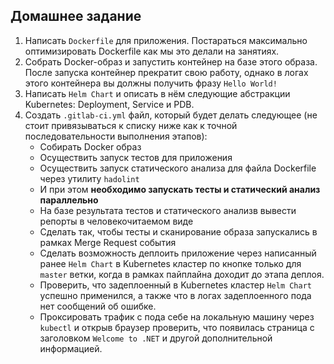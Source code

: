 ## Домашнее задание

1. Написать `Dockerfile` для приложения. Постараться максимально оптимизировать Dockerfile как мы это делали на занятиях.
2. Собрать Docker-образ и запустить контейнер на базе этого образа. После запуска контейнер прекратит свою работу, однако в логах этого контейнера вы должны получить фразу `Hello World!`
3. Написать `Helm Chart` и описать в нём следующие абстракции Kubernetes: Deployment, Service и PDB.
4. Создать `.gitlab-ci.yml` файл, который будет делать следующее (не стоит привязываться к списку ниже как к точной последовательности выполнения этапов):
    - Собирать Docker образ
    - Осуществить запуск тестов для приложения
    - Осуществить запуск статического анализа для файла Dockerfile через утилиту `hadolint`
    - И при этом **необходимо запускать тесты и статический анализ параллельно**
    - На базе результата тестов и статического анализв вывести репорты в человекочитаемом виде
    - Сделать так, чтобы тесты и сканирование образа запускались в рамках Merge Request события
    - Сделать возможность деплоить приложение через написанный ранее `Helm Chart` в Kubernetes кластер по кнопке только для `master` ветки, когда в рамках пайплайна доходит до этапа деплоя.
    - Проверить, что задеплоенный в Kubernetes кластер `Helm Chart` успешно применился, а также что в логах задеплоенного пода нет сообщений об ошибке.
    - Проксировать трафик с пода себе на локальную машину через `kubectl` и открыв браузер проверить, что появилась страница с заголовком `Welcome to .NET` и другой дополнительной информацией.

